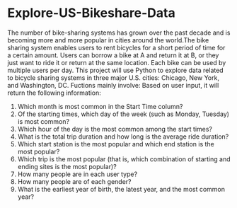 # Explore-US-Bikeshare-Data
The number of bike-sharing systems has grown over the past decade and is becoming more and more popular in cities around the world.The bike sharing system enables users to rent bicycles for a short period of time for a certain amount. Users can borrow a bike at A and return it at B, or they just want to ride it or return at the same location. Each bike can be used by multiple users per day.
This project will use Python to explore data related to bicycle sharing systems in three major U.S. cities: Chicago, New York, and Washington, DC. Fuctions mainly involve:  Based on user input, it will return the following information:

1. Which month is most common in the Start Time column?
2. Of the starting times, which day of the week (such as Monday, Tuesday) is most common? 
3. Which hour of the day is the most common among the start times?
4. What is the total trip duration and how long is the average ride duration?
5. Which start station is the most popular and which end station is the most popular?
6. Which trip is the most popular (that is, which combination of starting and ending sites is the most popular)?
7. How many people are in each user type?
8. How many people are of each gender?
9. What is the earliest year of birth, the latest year, and the most common year?
